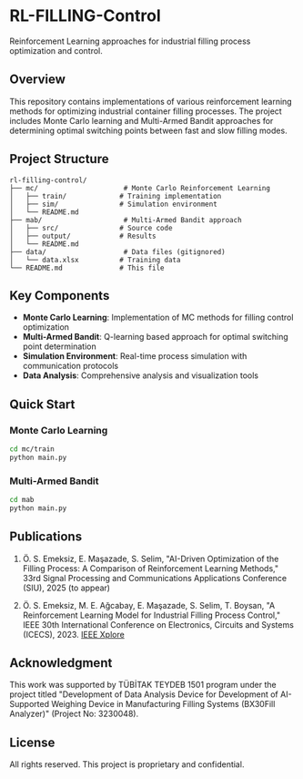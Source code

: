 # RL-FILLING-Control

Reinforcement Learning approaches for industrial filling process optimization and control.

## Overview

This repository contains implementations of various reinforcement learning methods for optimizing industrial container filling processes. The project includes Monte Carlo learning and Multi-Armed Bandit approaches for determining optimal switching points between fast and slow filling modes.

## Project Structure

```
rl-filling-control/
├── mc/                     # Monte Carlo Reinforcement Learning
│   ├── train/             # Training implementation
│   ├── sim/               # Simulation environment
│   └── README.md
├── mab/                    # Multi-Armed Bandit approach
│   ├── src/               # Source code
│   ├── output/            # Results
│   └── README.md
├── data/                   # Data files (gitignored)
│   └── data.xlsx          # Training data
└── README.md              # This file
```

## Key Components

- **Monte Carlo Learning**: Implementation of MC methods for filling control optimization
- **Multi-Armed Bandit**: Q-learning based approach for optimal switching point determination
- **Simulation Environment**: Real-time process simulation with communication protocols
- **Data Analysis**: Comprehensive analysis and visualization tools

## Quick Start

### Monte Carlo Learning
```bash
cd mc/train
python main.py
```

### Multi-Armed Bandit
```bash
cd mab
python main.py
```

## Publications

1. Ö. S. Emeksiz, E. Maşazade, S. Selim, "AI-Driven Optimization of the Filling Process: A Comparison of Reinforcement Learning Methods," 33rd Signal Processing and Communications Applications Conference (SIU), 2025 (to appear)

2. Ö. S. Emeksiz, M. E. Ağcabay, E. Maşazade, S. Selim, T. Boysan, "A Reinforcement Learning Model for Industrial Filling Process Control," IEEE 30th International Conference on Electronics, Circuits and Systems (ICECS), 2023. [IEEE Xplore](https://ieeexplore.ieee.org/abstract/document/10382724)

## Acknowledgment

This work was supported by TÜBİTAK TEYDEB 1501 program under the project titled "Development of Data Analysis Device for Development of AI-Supported Weighing Device in Manufacturing Filling Systems (BX30Fill Analyzer)" (Project No: 3230048).

## License

All rights reserved. This project is proprietary and confidential. 